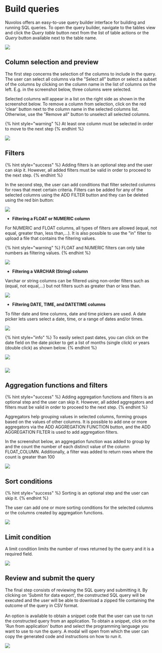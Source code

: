 # Build queries

Nuvolos offers an easy-to-use query builder interface for building and running SQL queries. To open the query builder, navigate to the tables view and click the _Query table_ button next from the list of table actions or the _Query_ button available next to the table name.

![](<../../.gitbook/assets/Screen Shot 2021-05-20 at 3.36.43 PM.png>)

## Column selection and preview

The first step concerns the selection of the columns to include in the query. The user can select all columns via the "Select all" button or select a subset of the columns by clicking on the column name in the list of columns on the left. E.g. in the screenshot below, three columns were selected.

Selected columns will appear in a list on the right side as shown in the screenshot below. To remove a column from selection, click on the red 'clear' button next to the column name in the selected columns list. Otherwise, use the "Remove all" button to unselect all selected columns.

{% hint style="warning" %}
At least one column must be selected in order to move to the next step
{% endhint %}

![](<../../.gitbook/assets/Screen Shot 2021-05-20 at 3.38.48 PM.png>)

## Filters

{% hint style="success" %}
Adding filters is an optional step and the user can skip it. However, all added filters must be valid in order to proceed to the next step.
{% endhint %}

In the second step, the user can add conditions that filter selected columns for rows that meet certain criteria. Filters can be added for any of the selected columns using the ADD FILTER button and they can be deleted using the red bin button:

![](<../../.gitbook/assets/Screen Shot 2021-02-26 at 10.58.01 AM (1).png>)

* **Filtering a FLOAT or NUMERIC column**

For NUMERIC and FLOAT columns, all types of filters are allowed (equal, not equal, greater than, less than,...).  It is also possible to use the "in" filter to upload a file that contains the filtering values.

{% hint style="warning" %}
FLOAT and NUMERIC filters can only take numbers as filtering values.
{% endhint %}

![](<../../.gitbook/assets/Screen Shot 2021-02-26 at 11.13.29 AM.png>)

* **Filtering a VARCHAR (String) column**

Varchar or string columns can be filtered using non-order filters such as (equal, not equal,...) but not filters such as greater than or less than.

![](<../../.gitbook/assets/Screen Shot 2021-02-26 at 11.19.42 AM.png>)

* **Filtering DATE, TIME, and DATETIME columns**

To filter date and time columns, date and time pickers are used. A date picker lets users select a date, time,  or a range of dates and/or times.

![](<../../.gitbook/assets/Screen Shot 2021-02-26 at 11.52.35 AM.png>)

{% hint style="info" %}
To easily select past dates, you can click on the date field on the date picker to get a list of months (single click) or years (double click) as shown below.
{% endhint %}

![](<../../.gitbook/assets/Screen Shot 2021-02-26 at 11.44.38 AM (1).png>)

<div align="center"><img src="../../.gitbook/assets/Screen Shot 2021-02-26 at 11.47.32 AM.png" alt=""></div>

![](<../../.gitbook/assets/Screen Shot 2021-02-26 at 11.47.38 AM.png>)

## Aggregation functions and filters

{% hint style="success" %}
Adding aggregation functions and filters is an optional step and the user can skip it. However, all added aggregators and filters must be valid in order to proceed to the next step.
{% endhint %}

Aggregators help grouping values in selected columns, forming groups based on the values of other columns. It is possible to add one or more aggregators via the ADD AGGREGATION FUNCTION button, and the ADD AGGREGATION FILTER is used to add aggregation filters.

In the screenshot below, an aggregation function was added to group by and the count the number of each distinct value of the column FLOAT\_COLUMN. Additionally, a filter was added to return rows where the count is greater than 100

![](<../../.gitbook/assets/Screen Shot 2021-02-26 at 12.41.35 PM.png>)

## Sort conditions

{% hint style="success" %}
Sorting is an optional step and the user can skip it.
{% endhint %}

The user can add one or more sorting conditions for the selected columns or the columns created by aggregation functions.

![](<../../.gitbook/assets/Screen Shot 2021-02-26 at 12.49.22 PM.png>)

## Limit condition

A limit condition limits the number of rows returned by the query and it is a required field.

![](<../../.gitbook/assets/Screen Shot 2021-02-26 at 12.56.33 PM.png>)

## Review and submit the query

The final step consists of reviewing the SQL query and submitting it. By clicking on 'Submit for data export', the constructed SQL query will be executed and the user will be able to download a zipped file containing the outcome of the query in CSV format.\
\
An option is available to obtain a snippet code that the user can use to run the constructed query from an application. To obtain a snippet, click on the 'Run from application' button and select the programming language you want to use to run the query. A modal will open from which the user can copy the generated code and instructions on how to run it.

![](<../../.gitbook/assets/Screen Shot 2021-05-20 at 3.48.44 PM.png>)
